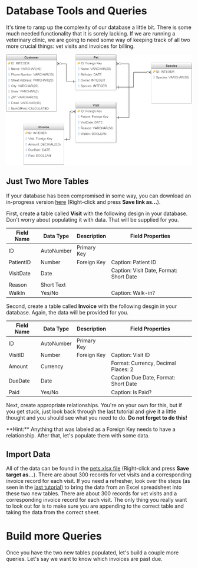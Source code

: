# Database Tools and Queries

It's time to ramp up the complexity of our database a little bit. There is some much needed functionality that it is sorely lacking. If we are running a veterinary clinic, we are going to need some way of keeping track of all two more crucial things: vet visits and invoices for billing.

![diagram][1]

## Just Two More Tables

If your database has been compromised in some way, you can download an in-progress version [here][start] (Right-click and press **Save link as...**).

First, create a table called **Visit** with the following design in your database. Don't worry about populating it with data. That will be supplied for you.

| Field Name | Data Type  | Description | Field Properties                       |
|------------|------------|-------------|----------------------------------------|
| ID         | AutoNumber | Primary Key |                                        |
| PatientID  | Number     | Foreign Key | Caption: Patient ID                    |
| VisitDate  | Date       |             | Caption: Visit Date, Format: Short Date |
| Reason     | Short Text |             |                                        |
| WalkIn     | Yes/No     |             | Caption: Walk-in?                      |

Second, create a table called **Invoice** with the following desgin in your database. Again, the data will be provided for you.

| Field Name | Data Type  | Description | Field Properties                        |
|------------|------------|-------------|-----------------------------------------|
| ID         | AutoNumber | Primary Key |                                         |
| VisitID    | Number     | Foreign Key | Caption: Visit ID                       |
| Amount     | Currency   |             | Format: Currency, Decimal Places: 2     |
| DueDate    | Date       |             | Caption Due Date, Format: Short Date    |
| Paid       | Yes/No     |             | Caption: Is Paid?                       |

Next, create appropriate relationships. You're on your own for this, but if you get stuck, just look back through the last tutorial and give it a little thought and you should see what you need to do. **Do not forget to do this!**

<div class="alert alert-info" markdown="1">**Hint:** Anything that was labeled as a Foreign Key needs to have a relationship.  After that, let's populate them with some data.</div>

## Import Data

All of the data can be found in the [pets.xlsx file][pets] (Right-click and press **Save target as...**). There are about 300 records for vet visits and a corresponding invoice record for each visit. If you need a refresher, look over the steps (as seen in the [last tutorial](5-4-tables-2.md)) to bring the data from an Excel spreadsheet into these two new tables. There are about 300 records for vet visits and a corresponding invoice record for each visit. The only thing you really want to look out for is to make sure you are appending to the correct table and taking the data from the correct sheet.

# Build more Queries

Once you have the two new tables populated, let's build a couple more queries. Let's say we want to know which invoices are past due.



<!-- Files -->
[start]: vet3_start.accdb
[pets]: res/pets.xlsx

<!-- Images -->
[1]: images/5-6/1.png
